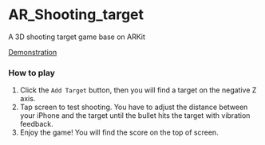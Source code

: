 # AR_Shooting_target
A 3D shooting target game base on ARKit

[Demonstration](https://ws3.sinaimg.cn/large/006tNc79gy1fo9bydm269g30go104x6w.gif)

### How to play
1. Click the `Add Target` button, then you will find a target on the negative Z axis.
2. Tap screen to test shooting. You have to adjust the distance between your iPhone and the target until the bullet hits the target with vibration feedback.
3. Enjoy the game! You will find the score on the top of screen.
